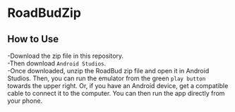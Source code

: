 # RoadBudZip  

## How to Use
-Download the zip file in this repository.    
-Then download `Android Studios`.   
-Once downloaded, unzip the RoadBud zip file and open it in Android Studios. Then, you can run the emulator from the green `play button` towards the upper right. Or, if you have an Android device, get a compatible cable to connect it to the computer. You can then run the app directly from your phone.
